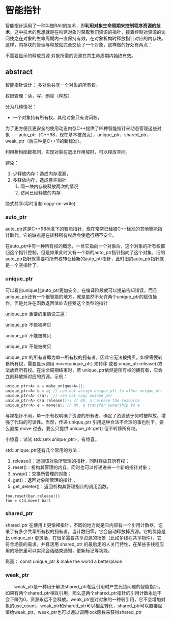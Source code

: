 # 智能指针


智能指针运用了一种叫做RAII的技术，即**利用对象生命周期来控制程序资源的技术**，这中技术的思想就是在构建对象时获取我们资源的指针，接着控制对资源的访问使之在对象的生命周期内一直保持有效，在对象析构时释放指针对应的内存块。这样，内存块的管理与释放就完全交给了一个对象，这样做的好处有两点：

不需要显示的释放资源
对象所需的资源在其生命周期内始终有效。

## abstract

智能指针设计：
多对象共享一个对象的所有权。

权限管理：读，写，删除（释放）

分为几种情况：
* 一个对象持有所有权，其他对象只有访问权，


为了更方便且更安全的使用动态内存C++提供了四种智能指针来动态管理这些对象——auto_ptr（C++98，现在基本被淘汰），unique_ptr，shared_ptr，weak_ptr（后三种是C++11的新标准）。

利用析构函数机制，实现对象在退出作用域时，可以释放空间。


避免：
1. 少释放内存：造成内存泄漏，
2. 多释放内存，造成悬空指针
   1. 同一块内存被释放两次的情况 
   2. 访问已经释放的内存

隐式共享(写时复制 copy-on-write)


### auto_ptr

  auto_ptr这是C++98标准下的智能指针，现在常常已经被C++标准的其他智能指针取代。它的缺点是在转移所有权后会使运行期不安全。
  
在auto_ptr中有一种所有权的概念，一旦它指向一个对象后，这个对象的所有权都归这个指针控制，但是如果此时又有一个新的auto_ptr指针指向了这个对象，旧的auto_ptr指针就需要将所有权转让给新的auto_ptr指针，此时旧的auto_ptr指针就是一个空指针了.

### unique_ptr
可以看出unique比auto_ptr更加安全，在编译阶段就可以提前告知错误，而且unique_ptr还有一个很智能的地方，就是虽然不允许两个unique_ptr的赋值操作，但是允许在函数返回值处去接受这个类型的指针


unique_ptr
重要的事情说三遍：

unique_ptr 不能被拷贝

unique_ptr 不能被拷贝

unique_ptr 不能被拷贝

unique_ptr 的所有者即为单一所有权的拥有者，因此它无法被拷贝。如果需要转移所有权，需要显示调用 move(unique_ptr) 来转移 或者 unqie_ptr.release()方法放弃所有权。在生命周期结束时，若 unique_ptr依然是所有权的拥有者，它会立刻释放掉对应的资源。示例：

``` c++
unique_ptr<A> a = make_unique<A>();
unique_ptr<A> b = a; // can not assign unique_ptr to other unique_ptr
unique_ptr<A> c(a);  // can not copy unique_ptr
unique_ptr<A> d(a.release()); // OK, a release the resource
unique_ptr<A> e = move(a); // OK, a transfer ownership to e
```
与裸指针不同，单一所有权明确了资源的所有者，确定了资源该于何时被释放，增强了代码的可读性。当然，传递 unique_ptr 引用这种合法不合理的事也别干，要么直接 move 过去，要么只提供 unique_ptr.get() 但不转移所有权。

小惊喜：试试 std::set<unique_ptr>，有惊喜。

std::unique_ptr还有几个常用的方法： 
1. release()：返回该对象所管理的指针，同时释放其所有权； 
2. reset()：析构其管理的内存，同时也可以传递进来一个新的指针对象； 
3. swap()：交换所管理的对象； 
4. get()：返回对象所管理的指针； 
5. get_deleter()：返回析构其管理指针的调用函数。

```
foo.reset(bar.release())
foo = std.move( bar)
```

### shared_ptr

shared_ptr 在使用上更像裸指针，不同的地方就是它内部有一个引用计数器，记录了有多少共享所有权的拥有者。当计数归零，它会自动释放掉资源。它的优势是比 unique_ptr 更灵活，在很多需要共享资源的场景（比如多线程共享物件），它符合场景的需求。并且活用 shared_ptr 的最后走的人关门特性，在某些多线程应用的场景里可以实现会话结束通知，更新标记等功能。

彩蛋：
const unique_ptr<T> & make the world a betterplace


### weak_ptr
　　weak_ptr是一种用于解决shared_ptr相互引用时产生死锁问题的智能指针。如果有两个shared_ptr相互引用，那么这两个shared_ptr指针的引用计数永远不会下降为0，资源永远不会释放。weak_ptr是对对象的一种弱引用，它不会增加对象的use_count，weak_ptr和shared_ptr可以相互转化，shared_ptr可以直接赋值给weak_ptr，weak_ptr也可以通过调用lock函数来获得shared_ptr